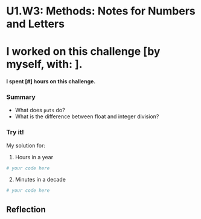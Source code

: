 # U1.W3: Methods: Notes for Numbers and Letters

# I worked on this challenge [by myself, with: ].

#### I spent [#] hours on this challenge.


### Summary
- What does `puts` do?
- What is the difference between float and integer division?

### Try it!

My solution for:

1.  Hours in a year

```ruby
# your code here
```

2. Minutes in a decade

```ruby
# your code here
```

## Reflection

<!-- Write your reflection here. Use the Reflection Guidelines for help framing your reflection.

https://github.com/Devbootcamp/phase-0-handbook/blob/master/coding-references/reflection-guidelines.md
 -->